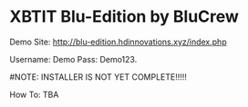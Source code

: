 # XBTIT Blu-Edition by BluCrew



Demo Site: http://blu-edition.hdinnovations.xyz/index.php

Username: Demo
Pass: Demo123.

#NOTE: INSTALLER IS NOT YET COMPLETE!!!!!


How To: TBA
